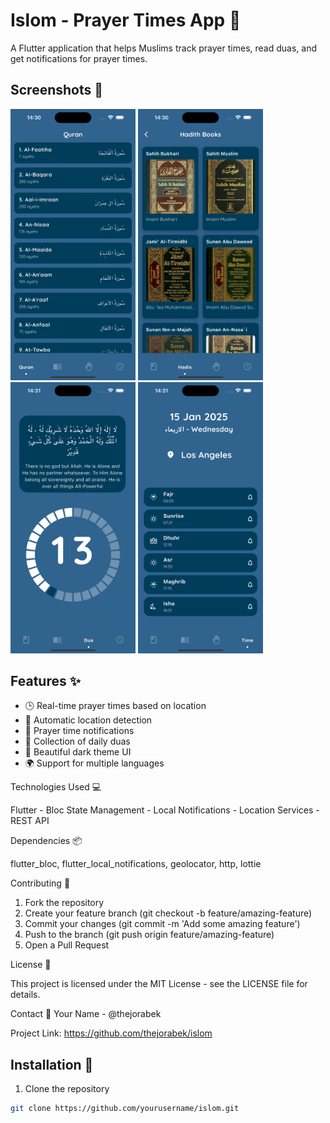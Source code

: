 # Islom - Prayer Times App 🕌

A Flutter application that helps Muslims track prayer times, read duas, and get notifications for prayer times.

## Screenshots 📱

<p float="left">
  <img src="assets/screenshots/Simulator Screenshot - iPhone 16 Plus - 2025-01-15 at 14.30.53.png" width="200" />
  <img src="assets/screenshots/Simulator Screenshot - iPhone 16 Plus - 2025-01-15 at 14.30.58.png" width="200" />
  <img src="assets/screenshots/Simulator Screenshot - iPhone 16 Plus - 2025-01-15 at 14.31.18.png" width="200" />
  <img src="assets/screenshots/Simulator Screenshot - iPhone 16 Plus - 2025-01-15 at 14.31.22.png" width="200" />
</p>

## Features ✨

- 🕒 Real-time prayer times based on location
- 📍 Automatic location detection
- 🔔 Prayer time notifications
- 📖 Collection of daily duas
- 🌙 Beautiful dark theme UI
- 🌍 Support for multiple languages

Technologies Used 💻

Flutter -
Bloc State Management -
Local Notifications -
Location Services -
REST API

Dependencies 📦

flutter_bloc,
flutter_local_notifications,
geolocator,
http,
lottie

Contributing 🤝

1. Fork the repository
2. Create your feature branch (git checkout -b feature/amazing-feature)
3. Commit your changes (git commit -m 'Add some amazing feature')
4. Push to the branch (git push origin feature/amazing-feature)
5. Open a Pull Request

License 📝

This project is licensed under the MIT License - see the LICENSE file for details.

Contact 📧
Your Name - @thejorabek

Project Link: https://github.com/thejorabek/islom



## Installation 🚀

1. Clone the repository
```bash
git clone https://github.com/yourusername/islom.git
